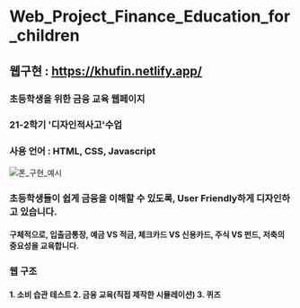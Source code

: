 # Web_Project_Finance_Education_for_children

## 웹구현 : https://khufin.netlify.app/

### 초등학생을 위한 금융 교육 웹페이지
### 21-2학기 '디자인적사고'수업 
### 사용 언어 : HTML, CSS, Javascript
![폰_구현_예시](https://user-images.githubusercontent.com/66895650/143240781-1983de6d-4cf0-4fb9-a44a-96e21ce7b327.png)

### 초등학생들이 쉽게 금융을 이해할 수 있도록, User Friendly하게 디자인하고 있습니다. 
#### 구체적으로, 입출금통장, 예금 VS 적금, 체크카드 VS 신용카드, 주식 VS 펀드, 저축의 중요성을 교육합니다. 

### 웹 구조
#### 1. 소비 습관 테스트 2. 금융 교육(직접 제작한 시뮬레이션) 3. 퀴즈  
